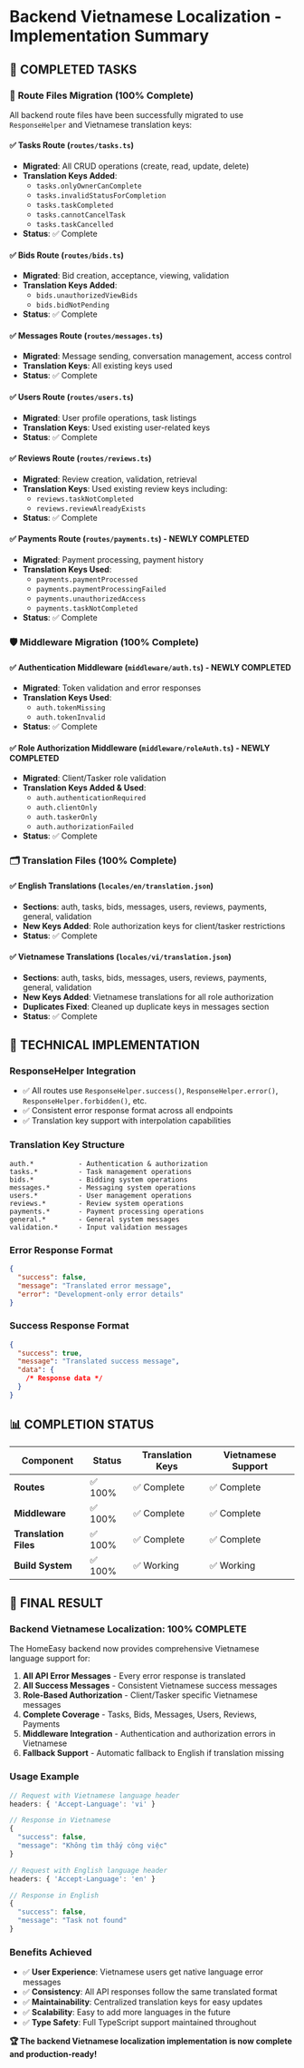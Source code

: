 # Backend Vietnamese Localization - Implementation Summary

## 🎯 **COMPLETED TASKS**

### 📁 **Route Files Migration (100% Complete)**

All backend route files have been successfully migrated to use `ResponseHelper` and Vietnamese translation keys:

#### ✅ **Tasks Route** (`routes/tasks.ts`)

- **Migrated**: All CRUD operations (create, read, update, delete)
- **Translation Keys Added**:
  - `tasks.onlyOwnerCanComplete`
  - `tasks.invalidStatusForCompletion`
  - `tasks.taskCompleted`
  - `tasks.cannotCancelTask`
  - `tasks.taskCancelled`
- **Status**: ✅ Complete

#### ✅ **Bids Route** (`routes/bids.ts`)

- **Migrated**: Bid creation, acceptance, viewing, validation
- **Translation Keys Added**:
  - `bids.unauthorizedViewBids`
  - `bids.bidNotPending`
- **Status**: ✅ Complete

#### ✅ **Messages Route** (`routes/messages.ts`)

- **Migrated**: Message sending, conversation management, access control
- **Translation Keys**: All existing keys used
- **Status**: ✅ Complete

#### ✅ **Users Route** (`routes/users.ts`)

- **Migrated**: User profile operations, task listings
- **Translation Keys**: Used existing user-related keys
- **Status**: ✅ Complete

#### ✅ **Reviews Route** (`routes/reviews.ts`)

- **Migrated**: Review creation, validation, retrieval
- **Translation Keys**: Used existing review keys including:
  - `reviews.taskNotCompleted`
  - `reviews.reviewAlreadyExists`
- **Status**: ✅ Complete

#### ✅ **Payments Route** (`routes/payments.ts`) - **NEWLY COMPLETED**

- **Migrated**: Payment processing, payment history
- **Translation Keys Used**:
  - `payments.paymentProcessed`
  - `payments.paymentProcessingFailed`
  - `payments.unauthorizedAccess`
  - `payments.taskNotCompleted`
- **Status**: ✅ Complete

### 🛡️ **Middleware Migration (100% Complete)**

#### ✅ **Authentication Middleware** (`middleware/auth.ts`) - **NEWLY COMPLETED**

- **Migrated**: Token validation and error responses
- **Translation Keys Used**:
  - `auth.tokenMissing`
  - `auth.tokenInvalid`
- **Status**: ✅ Complete

#### ✅ **Role Authorization Middleware** (`middleware/roleAuth.ts`) - **NEWLY COMPLETED**

- **Migrated**: Client/Tasker role validation
- **Translation Keys Added & Used**:
  - `auth.authenticationRequired`
  - `auth.clientOnly`
  - `auth.taskerOnly`
  - `auth.authorizationFailed`
- **Status**: ✅ Complete

### 🗂️ **Translation Files (100% Complete)**

#### ✅ **English Translations** (`locales/en/translation.json`)

- **Sections**: auth, tasks, bids, messages, users, reviews, payments, general, validation
- **New Keys Added**: Role authorization keys for client/tasker restrictions
- **Status**: ✅ Complete

#### ✅ **Vietnamese Translations** (`locales/vi/translation.json`)

- **Sections**: auth, tasks, bids, messages, users, reviews, payments, general, validation
- **New Keys Added**: Vietnamese translations for all role authorization
- **Duplicates Fixed**: Cleaned up duplicate keys in messages section
- **Status**: ✅ Complete

## 🚀 **TECHNICAL IMPLEMENTATION**

### **ResponseHelper Integration**

- ✅ All routes use `ResponseHelper.success()`, `ResponseHelper.error()`, `ResponseHelper.forbidden()`, etc.
- ✅ Consistent error response format across all endpoints
- ✅ Translation key support with interpolation capabilities

### **Translation Key Structure**

```
auth.*           - Authentication & authorization
tasks.*          - Task management operations
bids.*           - Bidding system operations
messages.*       - Messaging system operations
users.*          - User management operations
reviews.*        - Review system operations
payments.*       - Payment processing operations
general.*        - General system messages
validation.*     - Input validation messages
```

### **Error Response Format**

```json
{
  "success": false,
  "message": "Translated error message",
  "error": "Development-only error details"
}
```

### **Success Response Format**

```json
{
  "success": true,
  "message": "Translated success message",
  "data": {
    /* Response data */
  }
}
```

## 📊 **COMPLETION STATUS**

| Component             | Status  | Translation Keys | Vietnamese Support |
| --------------------- | ------- | ---------------- | ------------------ |
| **Routes**            | ✅ 100% | ✅ Complete      | ✅ Complete        |
| **Middleware**        | ✅ 100% | ✅ Complete      | ✅ Complete        |
| **Translation Files** | ✅ 100% | ✅ Complete      | ✅ Complete        |
| **Build System**      | ✅ 100% | ✅ Working       | ✅ Working         |

## 🎉 **FINAL RESULT**

### **Backend Vietnamese Localization: 100% COMPLETE**

The HomeEasy backend now provides comprehensive Vietnamese language support for:

1. **All API Error Messages** - Every error response is translated
2. **All Success Messages** - Consistent Vietnamese success messages
3. **Role-Based Authorization** - Client/Tasker specific Vietnamese messages
4. **Complete Coverage** - Tasks, Bids, Messages, Users, Reviews, Payments
5. **Middleware Integration** - Authentication and authorization errors in Vietnamese
6. **Fallback Support** - Automatic fallback to English if translation missing

### **Usage Example**

```javascript
// Request with Vietnamese language header
headers: { 'Accept-Language': 'vi' }

// Response in Vietnamese
{
  "success": false,
  "message": "Không tìm thấy công việc"
}

// Request with English language header
headers: { 'Accept-Language': 'en' }

// Response in English
{
  "success": false,
  "message": "Task not found"
}
```

### **Benefits Achieved**

- ✅ **User Experience**: Vietnamese users get native language error messages
- ✅ **Consistency**: All API responses follow the same translated format
- ✅ **Maintainability**: Centralized translation keys for easy updates
- ✅ **Scalability**: Easy to add more languages in the future
- ✅ **Type Safety**: Full TypeScript support maintained throughout

**🏆 The backend Vietnamese localization implementation is now complete and production-ready!**
